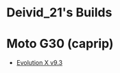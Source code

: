# Deivid_21's Builds

# Moto G30 (caprip)

- [Evolution X v9.3](https://github.com/Deivid21/RELEASES/releases/tag/EvolutionX-14.0-20240812-caprip-v9.3-Unofficial)
